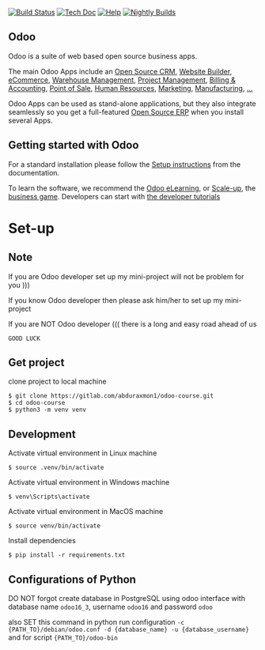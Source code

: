 [![Build Status](https://runbot.odoo.com/runbot/badge/flat/1/master.svg)](https://runbot.odoo.com/runbot)
[![Tech Doc](https://img.shields.io/badge/master-docs-875A7B.svg?style=flat&colorA=8F8F8F)](https://www.odoo.com/documentation/16.0)
[![Help](https://img.shields.io/badge/master-help-875A7B.svg?style=flat&colorA=8F8F8F)](https://www.odoo.com/forum/help-1)
[![Nightly Builds](https://img.shields.io/badge/master-nightly-875A7B.svg?style=flat&colorA=8F8F8F)](https://nightly.odoo.com/)

Odoo
----

Odoo is a suite of web based open source business apps.

The main Odoo Apps include an <a href="https://www.odoo.com/page/crm">Open Source CRM</a>,
<a href="https://www.odoo.com/app/website">Website Builder</a>,
<a href="https://www.odoo.com/app/ecommerce">eCommerce</a>,
<a href="https://www.odoo.com/app/inventory">Warehouse Management</a>,
<a href="https://www.odoo.com/app/project">Project Management</a>,
<a href="https://www.odoo.com/app/accounting">Billing &amp; Accounting</a>,
<a href="https://www.odoo.com/app/point-of-sale-shop">Point of Sale</a>,
<a href="https://www.odoo.com/app/employees">Human Resources</a>,
<a href="https://www.odoo.com/app/social-marketing">Marketing</a>,
<a href="https://www.odoo.com/app/manufacturing">Manufacturing</a>,
<a href="https://www.odoo.com/">...</a>

Odoo Apps can be used as stand-alone applications, but they also integrate seamlessly so you get
a full-featured <a href="https://www.odoo.com">Open Source ERP</a> when you install several Apps.

Getting started with Odoo
-------------------------

For a standard installation please follow
the <a href="https://www.odoo.com/documentation/16.0/administration/install/install.html">Setup instructions</a>
from the documentation.

To learn the software, we recommend the <a href="https://www.odoo.com/slides">Odoo eLearning</a>,
or <a href="https://www.odoo.com/page/scale-up-business-game">Scale-up</a>,
the <a href="https://www.odoo.com/page/scale-up-business-game">business game</a>. Developers can start
with <a href="https://www.odoo.com/documentation/16.0/developer/howtos.html">the developer tutorials</a>

# Set-up
## Note

If you are Odoo developer set up my mini-project will not be problem for you )))

If you know Odoo developer then please ask him/her to set up my mini-project

If you are NOT Odoo developer ((( there is a long and easy road ahead of us

`GOOD LUCK`

## Get project

clone project to local machine

```shell
$ git clone https://gitlab.com/abduraxmon1/odoo-course.git
$ cd odoo-course
$ python3 -m venv venv
```

## Development

Activate virtual environment in Linux machine

```shell
$ source .venv/bin/activate
```

Activate virtual environment in Windows machine

```shell
$ venv\Scripts\activate
```

Activate virtual environment in MacOS machine

```shell
$ source venv/bin/activate
```

Install dependencies

```shell
$ pip install -r requirements.txt
```

## Configurations of Python

DO NOT forgot create database in PostgreSQL using odoo interface with database name `odoo16_3`, username `odoo16` and
password `odoo`

also SET this command in python run
configuration `-c {PATH_TO}/debian/odoo.conf -d {database_name} -u {database_username}` and for
script `{PATH_TO}/odoo-bin`